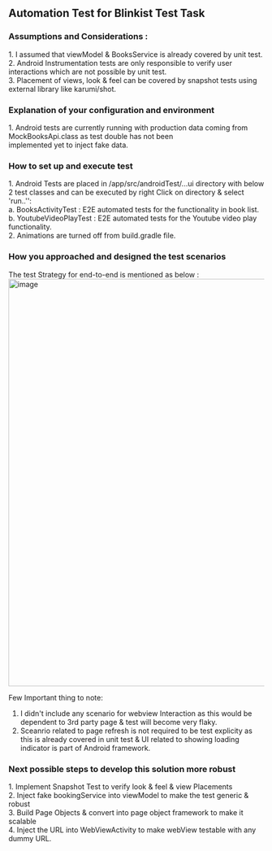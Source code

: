 <h2>Automation Test for Blinkist Test Task</h2>

<h3> Assumptions and Considerations :</h3>
1. I assumed that viewModel & BooksService is already covered by unit test.<br>
2. Android Instrumentation tests are only responsible to verify user interactions which are not possible by unit test.<br>
3. Placement of views, look & feel can be covered by snapshot tests using external library like karumi/shot.<br>


<h3>Explanation of your configuration and environment</h3>
1. Android tests are currently running with production data coming from  MockBooksApi.class as test double has not been<br>
 implemented yet to inject fake data.

<h3>How to set up and execute test</h3>
1. Android Tests are placed in /app/src/androidTest/...ui directory with below 2 test classes and can be executed by right Click on directory & select
 'run..'':<br>
    a. BooksActivityTest : E2E automated tests for the functionality in book list.<br>
    b. YoutubeVideoPlayTest : E2E automated tests for the Youtube video play functionality.<br>
2. Animations are turned off from build.gradle file.<br>

<h3>How you approached and designed the test scenarios</h3>

The test Strategy for end-to-end is mentioned as below :<br>
<img width="801" alt="image" src="https://user-images.githubusercontent.com/42365090/121757315-5c80e600-cb47-11eb-9847-25264ce40ccc.png">

Few Important thing to note:<br>
1. I didn't include any scenario for webview Interaction as this would be dependent to 3rd party page & test will become very flaky.<br>
2. Sceanrio related to page refresh is not required to be test explicity as this is already covered in unit test & UI related to showing loading indicator is part of Android framework.<br>


<h3>Next possible steps to develop this solution more robust</h3>
1.  Implement Snapshot Test to verify look & feel & view Placements<br>
2.  Inject fake bookingService into viewModel to make the test generic & robust<br>
3.  Build Page Objects & convert into page object framework to make it scalable<br>
4.  Inject the URL into WebViewActivity to make webView testable with any dummy URL.<br>

